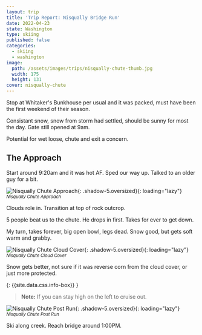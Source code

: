 ```yaml
---
layout: trip
title: 'Trip Report: Nisqually Bridge Run'
date: 2022-04-23
state: Washington
type: skiing
published: false
categories:
  - skiing
  - washington
image:
  path: /assets/images/trips/nisqually-chute-thumb.jpg
  width: 175
  height: 131
cover: nisqually-chute
---
```


Stop at Whitaker's Bunkhouse per usual and it was packed, must have been the first weekend of their season.

Consistant snow, snow from storm had settled, should be sunny for most the day. Gate still opened at 9am.

Potential for wet loose, chute and exit a concern.

## The Approach

Start around 9:20am and it was hot AF. Sped our way up. Talked to an older guy for a bit.

![Nisqually Chute Approach](/assets/images/trips/nisqually-chute-approach.jpg "Nisqually Chute Approach"){: .shadow-5.oversized}{: loading="lazy"} <small><i>Nisqually Chute Approach</i></small>

Clouds role in. Transition at top of rock outcrop.

5 people beat us to the chute. He drops in first. Takes for ever to get down.

My turn, takes forever, big open bowl, legs dead. Snow good, but gets soft warm and grabby.

![Nisqually Chute Cloud Cover](/assets/images/trips/nisqually-chute-cloud-cover.jpg "Nisqually Chute Cloud Cover"){: .shadow-5.oversized}{: loading="lazy"} <small><i>Nisqually Chute Cloud Cover</i></small>

Snow gets better, not sure if it was reverse corn from the cloud cover, or just more protected.

{: {{site.data.css.info-box}} }
> **Note:** If you can stay high on the left to cruise out.

![Nisqually Chute Post Run](/assets/images/trips/nisqually-chute-after.jpg "Nisqually Chute Post Run"){: .shadow-5.oversized}{: loading="lazy"} <small><i>Nisqually Chute Post Run</i></small>

Ski along creek. Reach bridge around 1:00PM.
